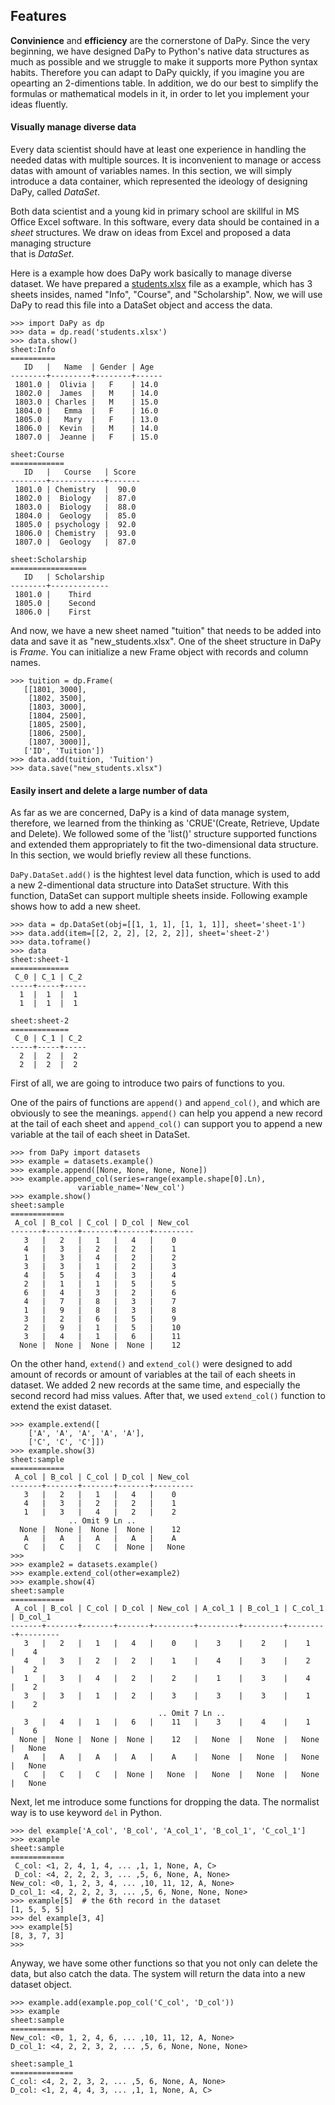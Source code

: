 ## Features
**Convinience** and **efficiency** are the cornerstone of DaPy. 
Since the very beginning, we have designed DaPy to Python's 
native data structures as much as possible and we struggle to make 
it supports more Python syntax habits. Therefore you can 
adapt to DaPy quickly, if you imagine you are opearting an 2-dimentions table.
In addition, we do our best to simplify
the formulas or mathematical models in it, in order to let you 
implement your ideas fluently.   

#### Visually manage diverse data
Every data scientist should have at least one experience in handling the needed datas 
with multiple sources. It is inconvenient to manage or access datas with amount of 
variables names. In this section, we will simply introduce a data container, which 
represented the ideology of designing DaPy, called *DataSet*.

Both data scientist and a young kid in primary school are skillful in 
MS Office Excel software. In this software, every data should be contained in a 
*sheet* structures. We draw on ideas from Excel and proposed a data managing structure  
that is *DataSet*. 

Here is a example how does DaPy work basically to manage diverse dataset. We have prepared a [students.xlsx](http://www.wuxsweb.cn/Library/DaPy&Examples_data/students.xlsx) file as a example, which has 3 sheets insides, named "Info", "Course", and "Scholarship". Now, we will use DaPy to read this file into a DataSet object and access the data.
```Python2
>>> import DaPy as dp
>>> data = dp.read('students.xlsx')
>>> data.show()
sheet:Info
==========
   ID   |   Name  | Gender | Age 
--------+---------+--------+------
 1801.0 |  Olivia |   F    | 14.0 
 1802.0 |  James  |   M    | 14.0 
 1803.0 | Charles |   M    | 15.0 
 1804.0 |   Emma  |   F    | 16.0 
 1805.0 |   Mary  |   F    | 13.0 
 1806.0 |  Kevin  |   M    | 14.0 
 1807.0 |  Jeanne |   F    | 15.0 

sheet:Course
============
   ID   |   Course   | Score
--------+------------+-------
 1801.0 | Chemistry  |  90.0 
 1802.0 |  Biology   |  87.0 
 1803.0 |  Biology   |  88.0 
 1804.0 |  Geology   |  85.0 
 1805.0 | psychology |  92.0 
 1806.0 | Chemistry  |  93.0 
 1807.0 |  Geology   |  87.0 

sheet:Scholarship
=================
   ID   | Scholarship
--------+-------------
 1801.0 |    Third    
 1805.0 |    Second   
 1806.0 |    First    
 ```
And now, we have a new sheet named "tuition" that needs to be added into data and save it as "new_students.xlsx". One of the sheet structure in DaPy is *Frame*. You can initialize a new Frame object with records and column names. 
 ```Python3
>>> tuition = dp.Frame(
	[[1801, 3000],
	 [1802, 3500],
	 [1803, 3000],
	 [1804, 2500],
	 [1805, 2500],
	 [1806, 2500],
	 [1807, 3000]],
	['ID', 'Tuition'])
>>> data.add(tuition, 'Tuition')
>>> data.save("new_students.xlsx")
``` 
#### Easily insert and delete a large number of data  
As far as we are concerned, DaPy is a kind of data manage system, therefore, we learned from the thinking as 'CRUE'(Create, Retrieve, Update and Delete). We followed some of the 'list()' structure supported functions and extended them appropriately to fit the two-dimensional data structure. In this section, we would briefly review all these functions.

```DaPy.DataSet.add()``` is the hightest level data function, which is used to add a new 2-dimentional data structure into DataSet structure. With this function, DataSet can support multiple sheets inside. Following example shows how to add a new sheet.
```Python2
>>> data = dp.DataSet(obj=[[1, 1, 1], [1, 1, 1]], sheet='sheet-1')
>>> data.add(item=[[2, 2, 2], [2, 2, 2]], sheet='sheet-2')
>>> data.toframe()
>>> data
sheet:sheet-1
=============
 C_0 | C_1 | C_2
-----+-----+-----
  1  |  1  |  1  
  1  |  1  |  1  
  
sheet:sheet-2
=============
 C_0 | C_1 | C_2
-----+-----+-----
  2  |  2  |  2  
  2  |  2  |  2  
```

First of all, we are going to introduce two pairs of functions to you. 

One of the pairs of functions are ```append()``` and ```append_col()```, and which are obviously to see the meanings. ```append()``` can help you append a new record at the tail of each sheet and ```append_col()``` can support you to append a new variable at the tail of each sheet in DataSet.
```Python2
>>> from DaPy import datasets
>>> example = datasets.example()
>>> example.append([None, None, None, None])
>>> example.append_col(series=range(example.shape[0].Ln), 
		       variable_name='New_col')
>>> example.show()
sheet:sample
============
 A_col | B_col | C_col | D_col | New_col
-------+-------+-------+-------+---------
   3   |   2   |   1   |   4   |    0    
   4   |   3   |   2   |   2   |    1    
   1   |   3   |   4   |   2   |    2    
   3   |   3   |   1   |   2   |    3    
   4   |   5   |   4   |   3   |    4    
   2   |   1   |   1   |   5   |    5    
   6   |   4   |   3   |   2   |    6    
   4   |   7   |   8   |   3   |    7    
   1   |   9   |   8   |   3   |    8    
   3   |   2   |   6   |   5   |    9    
   2   |   9   |   1   |   5   |    10   
   3   |   4   |   1   |   6   |    11   
  None |  None |  None |  None |    12  
```
On the other hand, ```extend()``` and ```extend_col()``` were designed to add amount of records or amount of variables at the tail of each sheets in dataset. We added 2 new records at the same time, and especially the second record had miss values. After that, we used ```extend_col()``` function to extend the exist dataset.
```Python2
>>> example.extend([ 
	['A', 'A', 'A', 'A', 'A'],
	['C', 'C', 'C']])
>>> example.show(3)
sheet:sample
============
 A_col | B_col | C_col | D_col | New_col
-------+-------+-------+-------+---------
   3   |   2   |   1   |   4   |    0    
   4   |   3   |   2   |   2   |    1    
   1   |   3   |   4   |   2   |    2    
             .. Omit 9 Ln ..              
  None |  None |  None |  None |    12   
   A   |   A   |   A   |   A   |    A    
   C   |   C   |   C   |  None |   None  
>>> 
>>> example2 = datasets.example()
>>> example.extend_col(other=example2)
>>> example.show(4)
sheet:sample
============
 A_col | B_col | C_col | D_col | New_col | A_col_1 | B_col_1 | C_col_1 | D_col_1
-------+-------+-------+-------+---------+---------+---------+---------+---------
   3   |   2   |   1   |   4   |    0    |    3    |    2    |    1    |    4    
   4   |   3   |   2   |   2   |    1    |    4    |    3    |    2    |    2    
   1   |   3   |   4   |   2   |    2    |    1    |    3    |    4    |    2    
   3   |   3   |   1   |   2   |    3    |    3    |    3    |    1    |    2    
                                 .. Omit 7 Ln ..                                  
   3   |   4   |   1   |   6   |    11   |    3    |    4    |    1    |    6    
  None |  None |  None |  None |    12   |   None  |   None  |   None  |   None  
   A   |   A   |   A   |   A   |    A    |   None  |   None  |   None  |   None  
   C   |   C   |   C   |  None |   None  |   None  |   None  |   None  |   None  
 ```
 Next, let me introduce some functions for dropping the data. The normalist way is to use keyword ```del``` in Python. 
 ```Python3
 >>> del example['A_col', 'B_col', 'A_col_1', 'B_col_1', 'C_col_1']
 >>> example
sheet:sample
============
  C_col: <1, 2, 4, 1, 4, ... ,1, 1, None, A, C>
  D_col: <4, 2, 2, 2, 3, ... ,5, 6, None, A, None>
New_col: <0, 1, 2, 3, 4, ... ,10, 11, 12, A, None>
D_col_1: <4, 2, 2, 2, 3, ... ,5, 6, None, None, None>
>>> example[5]  # the 6th record in the dataset
[1, 5, 5, 5]
>>> del example[3, 4]
>>> example[5]
[8, 3, 7, 3]
>>>
```
Anyway, we have some other functions so that you not only can delete the data, but also catch the data. The system will return the data into a new dataset object.
```python3
>>> example.add(example.pop_col('C_col', 'D_col'))
>>> example
sheet:sample
============
New_col: <0, 1, 2, 4, 6, ... ,10, 11, 12, A, None>
D_col_1: <4, 2, 2, 3, 2, ... ,5, 6, None, None, None>

sheet:sample_1
==============
C_col: <4, 2, 2, 3, 2, ... ,5, 6, None, A, None>
D_col: <1, 2, 4, 4, 3, ... ,1, 1, None, A, C>
```

